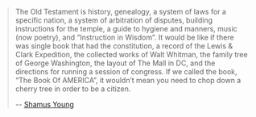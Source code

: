 > The Old Testament is history, genealogy, a system of laws for a specific
> nation, a system of arbitration of disputes, building instructions for the
> temple, a guide to hygiene and manners, music (now poetry), and “Instruction
> in Wisdom”. It would be like if there was single book that had the
> constitution, a record of the Lewis & Clark Expedition, the collected works of
> Walt Whitman, the family tree of George Washington, the layout of The Mall in
> DC, and the directions for running a session of congress. If we called the
> book, “The Book Of AMERICA”, it wouldn’t mean you need to chop down a cherry
> tree in order to be a citizen. 
>
> -- [Shamus Young][shamus bible]

[shamus bible]: http://www.shamusyoung.com/twentysidedtale/?p=12768&cpage=1#comment-231273
